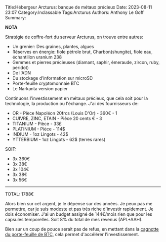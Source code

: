 Title:Hébergeur Arcturus: banque de métaux précieux
Date: 2023-08-11 23:07
Category:Inclassable
Tags:Arcturus
Authors: Anthony Le Goff
Summary:

**NOTA**

Stratégie de coffre-fort du serveur Arcturus, on trouve entre autres:

* Un grenier: Des graines, plantes, algues
* Réserves en énergie: fiole pétrole brut, Charbon(shungite), fiole eau, échantillon uranium 238
* Gemmes et pierres précieuses (diamant, saphir, émeraude, zircon, ruby, peridot)
* De l'ADN
* Du stockage d'information sur microSD
* Porte-feuille cryptomonnaie BTC
* Le Narkanta version papier

Continuons l'investissement en métaux précieux, que cela soit pour la technologie, la production ou l'échange. J'ai des fournisseurs de:


* OR - Pièce Napoléon 20frcs (Louis D'Or) - 360€ - 1
* CUIVRE, ZINC, ETAIN - Pièce 20 cents € - 3
* TITANIUM - Pièce - 33£    
* PLATINIUM - Pièce - 114$     
* INDIUM - 1oz Lingots - 42$       
* YTTERBIUM - 1oz Lingots - 62$  (terres rares)


SOIT:

* 3x 360€
* 3x 38€
* 3x 104€
* 3x 38€
* 3x 56€

------
TOTAL: 1788€

Alors bien sur cet argent, je le dépense sur des années. Je peux pas me permettre, car je suis modeste et pas très riche d'investir rapidement. Je dois économiser. J'ai un budget assigné de 144€/mois rien que pour les capsules temporelles. Soit 8% du total de mes revenus (APL+AAH).

Bien sur un coup de pouce serait pas de refus, en mettant dans la [cagnotte du porte-feuille de BTC](https://legoffant.github.io/pages/BTC.html), cela permet d'accélérer l'investissement. 
